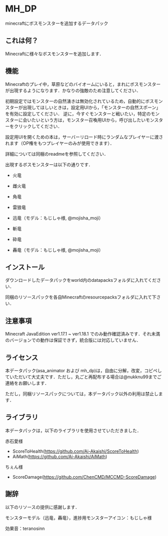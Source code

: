 # MH_DP
minecraftにボスモンスターを追加するデータパック

## これは何？

Minecraftに様々なボスモンスターを追加します．

## 機能

Minecraftのプレイ中，草原などのバイオームにいると，まれにボスモンスターが出現するようになります．かなりの強敵のため注意してください．

初期設定ではモンスターの自然湧きは無効化されているため，自動的にボスモンスターが出現してほしいときは，設定用UIから，「モンスターの自然スポーン」を有効に設定してください．
逆に，今すぐモンスターと戦いたい，特定のモンスターに会いたいという方は，モンスター召喚用UIから，呼び出したいモンスターをクリックしてください．

設定用UIを開くための本は，サーバーリロード時にランダムなプレイヤーに渡されます（OP権をもつプレイヤーのみが使用できます）．

詳細については同梱のreadmeを参照してください．

出現するボスモンスターは以下の通りです．

- 火竜

- 雌火竜

- 角竜

- 雷狼竜

- 迅竜（モデル：もじしゃ様, @mojisha_moji）

- 斬竜

- 砕竜

- 轟竜（モデル：もじしゃ様, @mojisha_moji）

## インストール

ダウンロードしたデータパックをworld内のdatapacksフォルダに入れてください．

同梱のリソースパックを各自Minecraftのresourcepacksフォルダに入れて下さい．

## 注意事項

Minecraft JavaEdition ver1.17.1 ~ ver1.18.1 でのみ動作確認済みです．それ未満のバージョンでの動作は保証できず，統合版には対応していません．

## ライセンス

本データパック(asa_animator および mh_dp)は，自由に分解，改変，コピペしていただいて大丈夫です．ただし，丸ごと再配布する場合は@nukknu99までご連絡をお願いします．

ただし，同梱リソースパックについては，本データパック以外の利用は禁止します．

## ライブラリ

本データパックは，以下のライブラリを使用させていただきました．

赤石愛様
- ScoreToHealth(https://github.com/Ai-Akaishi/ScoreToHealth)
- AiMath(https://github.com/Ai-Akaishi/AiMath)
  
ちぇん様
- ScoreDamage(https://github.com/ChenCMD/MCCMD-ScoreDamage)

## 謝辞

以下のリソースの提供に感謝します．

モンスターモデル（迅竜，轟竜），進捗用モンスターアイコン：もじしゃ様

効果音：teranosinn
